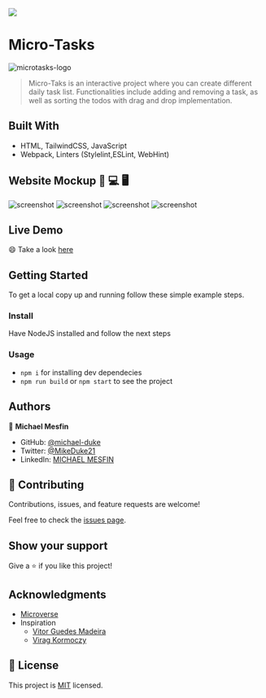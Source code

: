 ![](https://img.shields.io/badge/Microverse-blueviolet)

# Micro-Tasks
![microtasks-logo](https://user-images.githubusercontent.com/84629565/183671773-33c95fd9-f2b9-4a48-a4ff-258e67a93057.jpg)


> Micro-Taks is an interactive project where you can create different daily task list. Functionalities include adding and removing a task, as well as sorting the todos with drag and drop implementation. 


## Built With

- HTML, TailwindCSS, JavaScript
- Webpack, Linters (Stylelint,ESLint, WebHint)

## Website Mockup 📱 💻 🖥️
![screenshot](https://user-images.githubusercontent.com/84629565/184623960-d732c862-6f4a-4259-8e60-30aa59be1049.jpg)
![screenshot](https://user-images.githubusercontent.com/84629565/184621225-532edb86-662e-4849-ac61-79774148eeec.jpg)
![screenshot](https://user-images.githubusercontent.com/84629565/184622032-0ffb0298-d225-4854-8a7f-689551386292.jpg)
![screenshot](https://user-images.githubusercontent.com/84629565/184623964-70abb02b-35f2-4fff-a641-ef95ac587e0e.jpg)
## Live Demo 

:smile: Take a look [here](https://michael-duke.github.io/Micro-Tasks/)


## Getting Started

To get a local copy up and running follow these simple example steps.
### Install
Have NodeJS installed and follow the next steps
### Usage
- `npm i` for installing dev dependecies
- `npm run build` or `npm start` to see the project

## Authors

👤 **Michael Mesfin**

- GitHub: [@michael-duke](https://github.com/michael-duke)
- Twitter: [@MikeDuke21](https://twitter.com/MikeDuke21)
- LinkedIn: [MICHAEL MESFIN](https://linkedin.com/in/https://www.linkedin.com/in/michael-21-duke/)

## 🤝 Contributing

Contributions, issues, and feature requests are welcome!

Feel free to check the [issues page](../../issues/).

## Show your support

Give a ⭐️ if you like this project!

## Acknowledgments

- [Microverse](https://microverse.org)
- Inspiration
  - [Vitor Guedes Madeira](https://github.com/VitorGuedesMadeira)
  - [Virag Kormoczy](https://github.com/virag-ky)

## 📝 License

This project is [MIT](./MIT.md) licensed.
